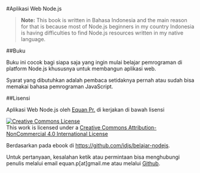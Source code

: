 #Aplikasi Web Node.js


> **Note:** This book is written in Bahasa Indonesia and the main reason for that is because most of Node.js beginners in my country Indonesia is having difficulties to find Node.js resources written in my native language.


##Buku

Buku ini cocok bagi siapa saja yang ingin mulai belajar pemrograman di platform Node.js khususnya untuk membangun aplikasi web.

Syarat yang dibutuhkan adalah pembaca setidaknya pernah atau sudah bisa memakai bahasa pemrograman JavaScript.

##Lisensi

<span xmlns:dct="http://purl.org/dc/terms/" property="dct:title">Aplikasi Web Node.js</span> oleh <a xmlns:cc="http://creativecommons.org/ns#" href="http://junwatu.github.io/" property="cc:attributionName" rel="cc:attributionURL">Equan Pr.</a> di kerjakan di bawah lisensi

<a rel="license" href="http://creativecommons.org/licenses/by-nc/4.0/"><img alt="Creative Commons License" style="border-width:0" src="https://i.creativecommons.org/l/by-nc/4.0/88x31.png" /></a><br />This work is licensed under a <a rel="license" href="http://creativecommons.org/licenses/by-nc/4.0/">Creative Commons Attribution-NonCommercial 4.0 International License</a>

Berdasarkan pada ebook di <a xmlns:dct="http://purl.org/dc/terms/" href="https://github.com/idjs/belajar-nodejs" rel="dct:source">https://github.com/idjs/belajar-nodejs</a>.

Untuk pertanyaan, kesalahan ketik atau permintaan bisa menghubungi penulis melalui email equan.p[at]gmail.me atau melalui <a rel="github issue" href="https://github.com/junwatu/pengenalan-nodejs-gitbook/issues">Github</a>.
